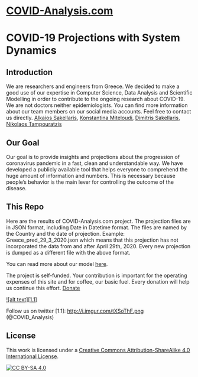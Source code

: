 # [COVID-Analysis.com](https://covid-analysis.com/)

# COVID-19 Projections with System Dynamics

## Introduction
We are researchers and engineers from Greece. We decided to make a good use of our expertise in Computer Science, Data Analysis and Scientific Modelling in order to contribute to the ongoing research about COVID-19. We are not doctors neither epidemiologists.
You can find more information about our team members on our social media accounts. Feel free to contact us directly.
[Alkaios Sakellaris](https://www.linkedin.com/in/alkaios-sakellaris/), [Konstantina Miteloudi](https://www.linkedin.com/in/konstantina-miteloudi-710b61193/), [Dimitris Sakellaris](https://www.facebook.com/dsakellaris), [Nikolaos Tampouratzis](https://www.researchgate.net/profile/Nikolaos_Tampouratzis)


## Our Goal
Our goal is to provide insights and projections about the progression of coronavirus pandemic in a fast, clean and understandable way. We have developed a publicly available tool that helps everyone to comprehend the huge amount of information and numbers. This is necessary because people’s behavior is the main lever for controlling the outcome of the disease.

## This Repo
Here are the results of COVID-Analysis.com project. The projection files are in JSON format, including Date in Datetime format. The files are named by the Country and the date of projection. Example: Greece_pred_29_3_2020.json which means that this projection has not incorporated the data from and after April 29th, 2020. Every new projection is dumped as a different file with the above format.

You can read more about our model [here](https://covid-analysis.com/p/covid19-projection-model).

The project is self-funded. Your contribution is important for the operating expenses of this site and for coffee, our basic fuel. Every donation will help us continue this effort. [Donate](https://covid-analysis.com/donate)

[![alt text][1.1]][1]

<!-- links to social media icons -->
<!-- no need to change these -->

<!-- icons with padding -->
Follow us on twitter [1.1]: http://i.imgur.com/tXSoThF.png (@COVID_Analysis)

[1]: https://twitter.com/COVID_Analysis

## License 


This work is licensed under a [Creative Commons Attribution-ShareAlike 4.0
International License][cc-by-sa].

[![CC BY-SA 4.0][cc-by-sa-image]][cc-by-sa]

[cc-by-sa]: http://creativecommons.org/licenses/by-sa/4.0/
[cc-by-sa-image]: https://licensebuttons.net/l/by-sa/4.0/88x31.png
[cc-by-sa-shield]: https://img.shields.io/badge/License-CC%20BY--SA%204.0-lightgrey.svg
